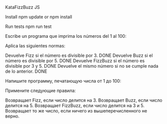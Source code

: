 KataFizzBuzz JS

Install npm update or npm install

Run tests npm run test

Escribe un programa que imprima los números del 1 al 100:

Aplica las siguientes normas:

Devuelve Fizz si el número es divisible por 3. DONE
Devuelve Buzz si el número es divisible por 5. DONE
Devuelve FizzBuzz si el número es divisible por 3 y 5. DONE
Devuelve el mismo número si no se cumple nada de lo anterior. DONE


Напишите программу, печатающую числа от 1 до 100:

Примените следующие правила:

Возвращает Fizz, если число делится на 3.
Возвращает Buzz, если число делится на 5.
Возвращает FizzBuzz, если число делится на 3 и 5. 
Возвращает то же число, если ничего из вышеперечисленного не верно.